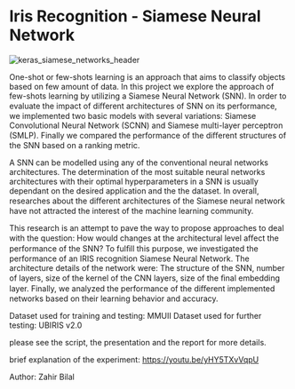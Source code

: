 # Iris Recognition - Siamese Neural Network

![keras_siamese_networks_header](https://user-images.githubusercontent.com/87704717/147671007-f94423c5-15b8-4615-8828-8308ee396e0e.png)

One-shot or few-shots learning is an approach that aims to classify objects based on few amount of data. 
In this project we explore the approach of few-shots learning by utilizing a Siamese Neural Network (SNN). In order to evaluate the impact of diﬀerent architectures of SNN on its performance, we implemented two basic models with several variations: Siamese Convolutional Neural Network (SCNN) and Siamese multi-layer perceptron (SMLP). Finally we compared the performance of the diﬀerent structures of the SNN based on a ranking metric.

A SNN can be modelled using any of the conventional neural networks architectures. The determination of the most suitable neural networks architectures with their optimal hyperparameters in a SNN is usually dependant on the desired application and the the dataset. In overall, researches about the diﬀerent architectures of the Siamese neural network have not attracted the interest of the machine learning community. 

This research is an attempt to pave the way to propose approaches to deal with the question: How would changes at the architectural level aﬀect the performance of the SNN? To fulﬁll this purpose, we investigated the performance of an IRIS recognition Siamese Neural Network. The architecture details of the network were: The structure of the SNN, number of layers, size of the kernel of the CNN layers, size of the ﬁnal embedding layer. Finally, we analyzed the performance of the diﬀerent implemented networks based on their learning behavior and accuracy.


Dataset used for training and testing: MMUII
Dataset used for further testing: UBIRIS v2.0

please see the script, the presentation and the report for more details.

brief explanation of the experiment: https://youtu.be/yHY5TXvVqpU

Author: Zahir Bilal
